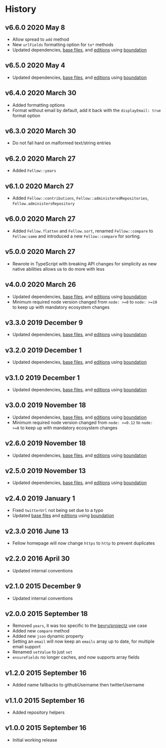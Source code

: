 # History

## v6.6.0 2020 May 8

-   Allow spread to `add` method
-   New `urlFields` formatting option for `to*` methods
-   Updated dependencies, [base files](https://github.com/bevry/base), and [editions](https://editions.bevry.me) using [boundation](https://github.com/bevry/boundation)

## v6.5.0 2020 May 4

-   Updated dependencies, [base files](https://github.com/bevry/base), and [editions](https://editions.bevry.me) using [boundation](https://github.com/bevry/boundation)

## v6.4.0 2020 March 30

-   Added formatting options
-   Format without email by default, add it back with the `displayEmail: true` format option

## v6.3.0 2020 March 30

-   Do not fail hard on malformed text/string entries

## v6.2.0 2020 March 27

-   Added `Fellow::years`

## v6.1.0 2020 March 27

-   Added `Fellow::contributions`, `Fellow::administeredRepositories`, `Fellow.administersRepository`

## v6.0.0 2020 March 27

-   Added `Fellow.flatten` and `Fellow.sort`, renamed `Fellow::compare` to `Fellow:same` and introduced a new `Fellow::compare` for sorting.

## v5.0.0 2020 March 27

-   Rewrote in TypeScript with breaking API changes for simplicity as new native abilities allows us to do more with less

## v4.0.0 2020 March 26

-   Updated dependencies, [base files](https://github.com/bevry/base), and [editions](https://editions.bevry.me) using [boundation](https://github.com/bevry/boundation)
-   Minimum required node version changed from `node: >=8` to `node: >=10` to keep up with mandatory ecosystem changes

## v3.3.0 2019 December 9

-   Updated dependencies, [base files](https://github.com/bevry/base), and [editions](https://editions.bevry.me) using [boundation](https://github.com/bevry/boundation)

## v3.2.0 2019 December 1

-   Updated dependencies, [base files](https://github.com/bevry/base), and [editions](https://editions.bevry.me) using [boundation](https://github.com/bevry/boundation)

## v3.1.0 2019 December 1

-   Updated dependencies, [base files](https://github.com/bevry/base), and [editions](https://editions.bevry.me) using [boundation](https://github.com/bevry/boundation)

## v3.0.0 2019 November 18

-   Updated dependencies, [base files](https://github.com/bevry/base), and [editions](https://editions.bevry.me) using [boundation](https://github.com/bevry/boundation)
-   Minimum required node version changed from `node: >=0.12` to `node: >=8` to keep up with mandatory ecosystem changes

## v2.6.0 2019 November 18

-   Updated dependencies, [base files](https://github.com/bevry/base), and [editions](https://editions.bevry.me) using [boundation](https://github.com/bevry/boundation)

## v2.5.0 2019 November 13

-   Updated dependencies, [base files](https://github.com/bevry/base), and [editions](https://editions.bevry.me) using [boundation](https://github.com/bevry/boundation)

## v2.4.0 2019 January 1

-   Fixed `twitterUrl` not being set due to a typo
-   Updated [base files](https://github.com/bevry/base) and [editions](https://editions.bevry.me) using [boundation](https://github.com/bevry/boundation)

## v2.3.0 2016 June 13

-   Fellow homepage will now change `https` to `http` to prevent duplicates

## v2.2.0 2016 April 30

-   Updated internal conventions

## v2.1.0 2015 December 9

-   Updated internal conventions

## v2.0.0 2015 September 18

-   Removed `years`, it was too specific to the [bevry/projectz](https://github.com/bevry/projectz) use case
-   Added new `compare` method
-   Added new `json` dynamic property
-   Setting an `email` will now keep an `emails` array up to date, for multiple email support
-   Renamed `setValue` to just `set`
-   `ensureFields` no longer caches, and now supports array fields

## v1.2.0 2015 September 16

-   Added name fallbacks to githubUsername then twitterUsername

## v1.1.0 2015 September 16

-   Added repository helpers

## v1.0.0 2015 September 16

-   Initial working release
